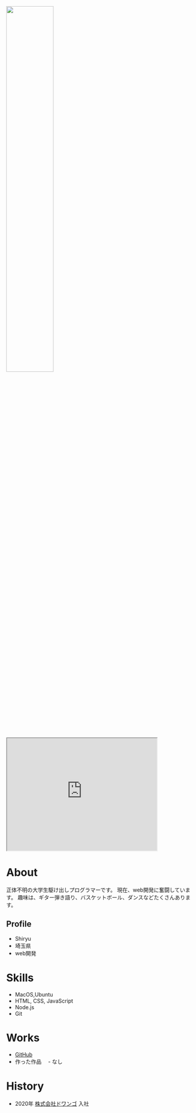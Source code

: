 <img src="me1.jpeg" width=50%>

<iframe src="https://www.openprocessing.org/sketch/1010349/embed/" width="400" height="300"></iframe>

# About
正体不明の大学生駆け出しプログラマーです。
現在、web開発に奮闘しています。
趣味は、ギター弾き語り、バスケットボール、ダンスなどたくさんあります。

## Profile 
- Shiryu
- 埼玉県
- web開発

# Skills
- MacOS,Ubuntu
- HTML, CSS, JavaScript
- Node.js
- Git

# Works
- [GitHub](https://github.com/Shiryu1020)
- 作った作品
　- なし

# History
- 2020年 [株式会社ドワンゴ](https://dwango.co.jp) 入社
